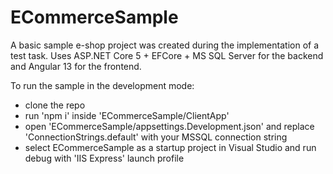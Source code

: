 # ECommerceSample
A basic sample e-shop project was created during the implementation of a test task.
Uses ASP.NET Core 5 + EFCore + MS SQL Server for the backend and Angular 13 for the frontend.

To run the sample in the development mode: 

- clone the repo
- run 'npm i' inside 'ECommerceSample/ClientApp'
- open 'ECommerceSample/appsettings.Development.json' and replace 'ConnectionStrings.default' with your MSSQL connection string
- select ECommerceSample as a startup project in Visual Studio and run debug with 'IIS Express' launch profile
